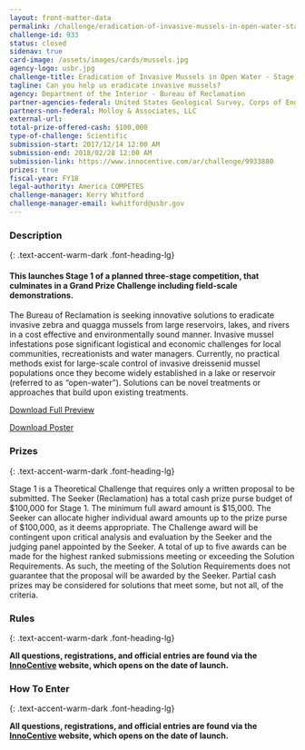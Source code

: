 ```yaml
---
layout: front-matter-data
permalink: /challenge/eradication-of-invasive-mussels-in-open-water-stage-1/
challenge-id: 933
status: closed
sidenav: true
card-image: /assets/images/cards/mussels.jpg
agency-logo: usbr.jpg
challenge-title: Eradication of Invasive Mussels in Open Water - Stage 1
tagline: Can you help us eradicate invasive mussels?
agency: Department of the Interior - Bureau of Reclamation
partner-agencies-federal: United States Geological Survey, Corps of Engineers-Civil Works
partners-non-federal: Molloy & Associates, LLC
external-url:
total-prize-offered-cash: $100,000
type-of-challenge: Scientific
submission-start: 2017/12/14 12:00 AM
submission-end: 2018/02/28 12:00 AM
submission-link: https://www.innocentive.com/ar/challenge/9933880 
prizes: true
fiscal-year: FY18
legal-authority: America COMPETES
challenge-manager: Kerry Whitford
challenge-manager-email: kwhitford@usbr.gov
---
```


<!-- Description start -->
### Description
{: .text-accent-warm-dark .font-heading-lg}

<h4>This launches Stage 1 of a planned three-stage competition, that culminates in a Grand Prize Challenge including field-scale demonstrations.</h4>
<p>The Bureau of Reclamation is seeking innovative solutions to eradicate invasive zebra and quagga mussels from large reservoirs, lakes, and rivers in a cost effective and environmentally sound manner. Invasive mussel infestations pose significant logistical and economic challenges for local communities, recreationists and water managers. Currently, no practical methods exist for large-scale control of invasive dreissenid mussel populations once they become widely established in a lake or reservoir (referred to as &ldquo;open-water&rdquo;). Solutions can be novel treatments or approaches that build upon existing treatments.</p>
<p><a href="https://www.usbr.gov/research/challenge/docs/mussels-preview.pdf">Download Full Preview</a></p>
<p><a href="https://www.usbr.gov/research/challenge/docs/mussels-poster.pdf">Download Poster</a></p>

<!-- Prizes start -->
### Prizes
{: .text-accent-warm-dark .font-heading-lg}

<p>Stage 1 is a Theoretical Challenge that requires only a written proposal to be submitted. The Seeker (Reclamation) has a total cash prize purse budget of $100,000 for Stage 1.&nbsp;The minimum full award amount is $15,000. The Seeker can allocate higher individual award amounts up to the prize purse of $100,000, as it deems appropriate. The Challenge award will be contingent upon critical analysis and evaluation by the Seeker and the judging panel appointed by the Seeker.&nbsp;A total of up to five awards can be made for the highest ranked submissions meeting or exceeding the Solution Requirements.&nbsp;As such, the meeting of the Solution Requirements does not guarantee that the proposal will be awarded by the Seeker. Partial cash prizes may be considered for solutions that meet some, but not all, of the criteria.</p>

<!-- Rules start -->
### Rules 
{: .text-accent-warm-dark .font-heading-lg}

<p><strong>All questions, registrations, and official entries are found via the <a href="https://www.innocentive.com/ar/challenge/9933880" target="_blank" rel="noopener">InnoCentive</a> website, which opens on the date of launch.</strong></p>

<!--  How To Enter start -->
### How To Enter
{: .text-accent-warm-dark .font-heading-lg}

<p><strong>All questions, registrations, and official entries are found via the <a href="https://www.innocentive.com/ar/challenge/9933880" target="_blank" rel="noopener">InnoCentive</a> website, which opens on the date of launch.</strong></p>
